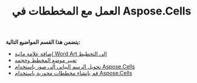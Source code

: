 ﻿---
title: العمل مع المخططات في Aspose.Cells
type: docs
weight: 30
url: /ar/java/working-with-charts-in-aspose-cells/
---
**يتضمن هذا القسم المواضيع التالية:**
- [إضافة علامة مائية Word Art إلى التخطيط](/cells/ar/java/add-word-art-watermark-to-chart/)
- [تغيير موضع المخطط وحجمه](/cells/ar/java/change-chart-position-and-size/)
- [تحويل الرسم البياني إلى صور باستخدام Aspose.Cells](/cells/ar/java/convert-chart-to-images-using-aspose-cells/)
- [قم بإنشاء مخططات محورية باستخدام Aspose.Cells](/cells/ar/java/create-pivot-charts-using-aspose-cells/)
